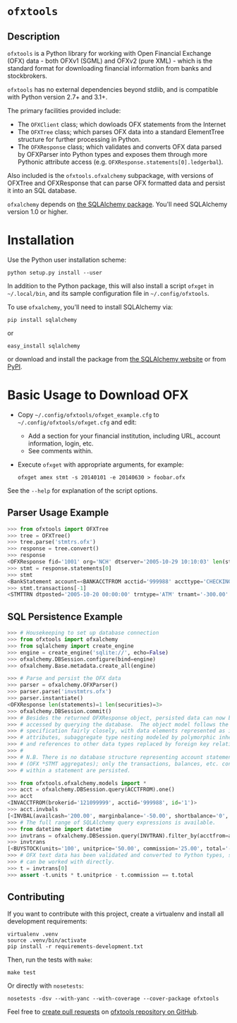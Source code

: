 # `ofxtools`

## Description

`ofxtools` is a Python library for working with Open Financial Exchange (OFX)
data - both OFXv1 (SGML) and OFXv2 (pure XML) - which is the standard format
for downloading financial information from banks and stockbrokers.

`ofxtools` has no external dependencies beyond stdlib, and is compatible with
Python version 2.7+ and 3.1+.

The primary facilities provided include:
- The `OFXClient` class; which dowloads OFX statements from the Internet
- The `OFXTree` class; which parses OFX data into a standard ElementTree
  structure for further processing in Python.
- The `OFXResponse` class; which validates and converts OFX data parsed by
  OFXParser into Python types and exposes them through more Pythonic
  attribute access (e.g. `OFXResponse.statements[0].ledgerbal`).

Also included is the `ofxtools.ofxalchemy` subpackage, with versions of OFXTree
and OFXResponse that can parse OFX formatted data and persist it into an SQL
database.

`ofxalchemy` depends on [the SQLAlchemy package](http://www.sqlalchemy.org).
You'll need SQLAlchemy version 1.0 or higher.


# Installation

Use the Python user installation scheme:

    python setup.py install --user

In addition to the Python package, this will also install a script `ofxget`
in `~/.local/bin`, and its sample configuration file in `~/.config/ofxtools`.

To use `ofxalchemy`, you'll need to install SQLAlchemy via:

    pip install sqlalchemy

or

    easy_install sqlalchemy

or download and install the package from [the SQLAlchemy
website](http://www.sqlalchemy.org) or from
[PyPI](https://pypi.python.org/pypi/SQLAlchemy).


# Basic Usage to Download OFX

- Copy `~/.config/ofxtools/ofxget_example.cfg` to
  `~/.config/ofxtools/ofxget.cfg` and edit:
  - Add a section for your financial institution, including URL, account
    information, login, etc.
  - See comments within.
- Execute `ofxget` with appropriate arguments, for example:

  ```
  ofxget amex stmt -s 20140101 -e 20140630 > foobar.ofx
  ```

 See the `--help` for explanation of the script options.


## Parser Usage Example

```python
>>> from ofxtools import OFXTree
>>> tree = OFXTree()
>>> tree.parse('stmtrs.ofx')
>>> response = tree.convert()
>>> response
<OFXResponse fid='1001' org='NCH' dtserver='2005-10-29 10:10:03' len(statements)=1 len(securities)=0>
>>> stmt = response.statements[0]
>>> stmt
<BankStatement account=<BANKACCTFROM acctid='999988' accttype='CHECKING' bankid='121099999'> currency=USD ledgerbal=<LEDGERBAL balamt='200.29' dtasof='2005-10-29 11:20:00'> availbal=<AVAILBAL balamt='200.29' dtasof='2005-10-29 11:20:00'> len(other_balances)=0 len(transactions)=2>
>>> stmt.transactions[-1]
<STMTTRN dtposted='2005-10-20 00:00:00' trntype='ATM' trnamt='-300.00' fitid='00003' dtuser='2005-10-20 00:00:00'>
```

## SQL Persistence Example

```python
>>> # Housekeeping to set up database connection
>>> from ofxtools import ofxalchemy
>>> from sqlalchemy import create_engine
>>> engine = create_engine('sqlite://', echo=False)
>>> ofxalchemy.DBSession.configure(bind=engine)
>>> ofxalchemy.Base.metadata.create_all(engine)

>>> # Parse and persist the OFX data
>>> parser = ofxalchemy.OFXParser()
>>> parser.parse('invstmtrs.ofx')
>>> parser.instantiate()
<OFXResponse len(statements)=1 len(securities)=3>
>>> ofxalchemy.DBSession.commit()
>>> # Besides the returned OFXResponse object, persisted data can now be
>>> # accessed by querying the database.  The object model follows the OFX
>>> # specification fairly closely, with data elements represented as instance
>>> # attributes, subaggregate type nesting modeled by polymorphic inheritance,
>>> # and references to other data types replaced by foreign key relationships.
>>> #
>>> # N.B. There is no database structure representing account statements
>>> # (OFX *STMT aggregates); only the transactions, balances, etc. contained
>>> # within a statement are persisted.

>>> from ofxtools.ofxalchemy.models import *
>>> acct = ofxalchemy.DBSession.query(ACCTFROM).one()
>>> acct
<INVACCTFROM(brokerid='121099999', acctid='999988', id='1')>
>>> acct.invbals
[<INVBAL(availcash='200.00', marginbalance='-50.00', shortbalance='0', acctfrom_id='1', dtasof='2005-08-27 01:00:00')>]
>>> # The full range of SQLAlchemy query expressions is available.
>>> from datetime import datetime
>>> invtrans = ofxalchemy.DBSession.query(INVTRAN).filter_by(acctfrom=acct).filter(INVTRAN.dttrade >= datetime(2005,1,1)).filter(INVTRAN.dttrade <= datetime(2005,12,31)).order_by(INVTRAN.dttrade).all()
>>> invtrans
[<BUYSTOCK(units='100', unitprice='50.00', commission='25.00', total='-5025.00', subacctsec='CASH', subacctfund='CASH', buytype='BUY', secinfo_id='1', id='1')>]
>>> # OFX text data has been validated and converted to Python types, so it
>>> # can be worked with directly.
>>> t = invtrans[0]
>>> assert -t.units * t.unitprice - t.commission == t.total
```

## Contributing

If you want to contribute with this project, create a virtualenv and install
all development requirements:

    virtualenv .venv
    source .venv/bin/activate
    pip install -r requirements-development.txt


Then, run the tests with `make`:

    make test

Or directly with `nosetests`:

    nosetests -dsv --with-yanc --with-coverage --cover-package ofxtools

Feel free to [create pull
requests](https://help.github.com/articles/using-pull-requests/) on [ofxtools
repository on GitHub](https://github.com/csingley/ofxtools).
